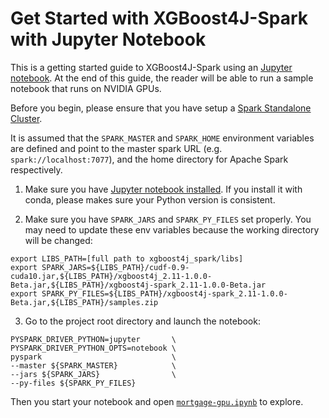 Get Started with XGBoost4J-Spark with Jupyter Notebook
===================================================================
This is a getting started guide to XGBoost4J-Spark using an [Jupyter notebook](https://jupyter.org/). At the end of this guide, the reader will be able to run a sample notebook that runs on NVIDIA GPUs.

Before you begin, please ensure that you have setup a [Spark Standalone Cluster](/getting-started-guides/on-premises-cluster/standalone-python.md).

It is assumed that the `SPARK_MASTER` and `SPARK_HOME` environment variables are defined and point to the master spark URL (e.g. `spark://localhost:7077`), and the home directory for Apache Spark respectively.

1. Make sure you have [Jupyter notebook installed](https://jupyter.org/install.html). If you install it with conda, please makes sure your Python version is consistent.

2. Make sure you have `SPARK_JARS` and `SPARK_PY_FILES` set properly. You may need to update these env variables because the working directory will be changed:
  ```
  export LIBS_PATH=[full path to xgboost4j_spark/libs]
  export SPARK_JARS=${LIBS_PATH}/cudf-0.9-cuda10.jar,${LIBS_PATH}/xgboost4j_2.11-1.0.0-Beta.jar,${LIBS_PATH}/xgboost4j-spark_2.11-1.0.0-Beta.jar
  export SPARK_PY_FILES=${LIBS_PATH}/xgboost4j-spark_2.11-1.0.0-Beta.jar,${LIBS_PATH}/samples.zip
  ```

3. Go to the project root directory and launch the notebook:
  ```
  PYSPARK_DRIVER_PYTHON=jupyter       \
  PYSPARK_DRIVER_PYTHON_OPTS=notebook \
  pyspark                             \
  --master ${SPARK_MASTER}            \
  --jars ${SPARK_JARS}                \
  --py-files ${SPARK_PY_FILES}
  ```

Then you start your notebook and open [`mortgage-gpu.ipynb`](/examples/notebooks/python/mortgage-gpu.ipynb) to explore.
